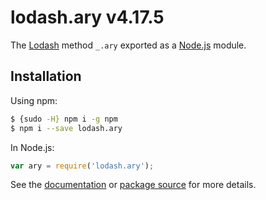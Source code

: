 # lodash.ary v4.17.5

The [Lodash](https://lodash.com/) method `_.ary` exported as a [Node.js](https://nodejs.org/) module.

## Installation

Using npm:
```bash
$ {sudo -H} npm i -g npm
$ npm i --save lodash.ary
```

In Node.js:
```js
var ary = require('lodash.ary');
```

See the [documentation](https://lodash.com/docs#ary) or [package source](https://github.com/lodash/lodash/blob/4.17.5-npm-packages/lodash.ary) for more details.
